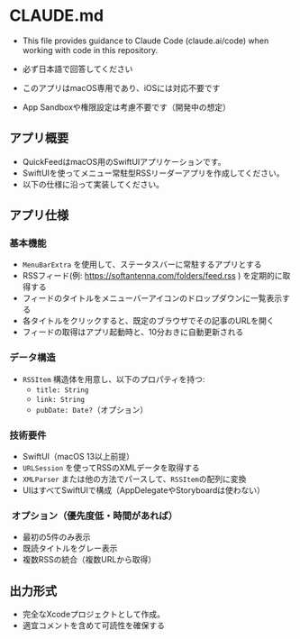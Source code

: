 # CLAUDE.md

- This file provides guidance to Claude Code (claude.ai/code) when working with code in this repository.
- 必ず日本語で回答してください


- このアプリはmacOS専用であり、iOSには対応不要です
- App Sandboxや権限設定は考慮不要です（開発中の想定）

## アプリ概要
- QuickFeedはmacOS用のSwiftUIアプリケーションです。
- SwiftUIを使ってメニュー常駐型RSSリーダーアプリを作成してください。
- 以下の仕様に沿って実装してください。


## アプリ仕様


###  基本機能

- `MenuBarExtra` を使用して、ステータスバーに常駐するアプリとする
- RSSフィード(例: https://softantenna.com/folders/feed.rss ) を定期的に取得する
- フィードのタイトルをメニューバーアイコンのドロップダウンに一覧表示する
- 各タイトルをクリックすると、既定のブラウザでその記事のURLを開く
- フィードの取得はアプリ起動時と、10分おきに自動更新される


### データ構造

- `RSSItem` 構造体を用意し、以下のプロパティを持つ:
  - `title: String`
  - `link: String`
  - `pubDate: Date?`（オプション）


###  技術要件

- SwiftUI（macOS 13以上前提）
- `URLSession` を使ってRSSのXMLデータを取得する
- `XMLParser` または他の方法でパースして、`RSSItem`の配列に変換
- UIはすべてSwiftUIで構成（AppDelegateやStoryboardは使わない）


### ️ オプション（優先度低・時間があれば）

- 最初の5件のみ表示
- 既読タイトルをグレー表示
- 複数RSSの統合（複数URLから取得）



##  出力形式

- 完全なXcodeプロジェクトとして作成。
- 適宜コメントを含めて可読性を確保する



